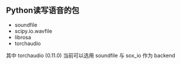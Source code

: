 ## Python读写语音的包

- soundfile
- scipy.io.wavfile
- librosa
- torchaudio

其中 torchaudio (0.11.0) 当前可以选用 soundfile 与 sox_io 作为 backend